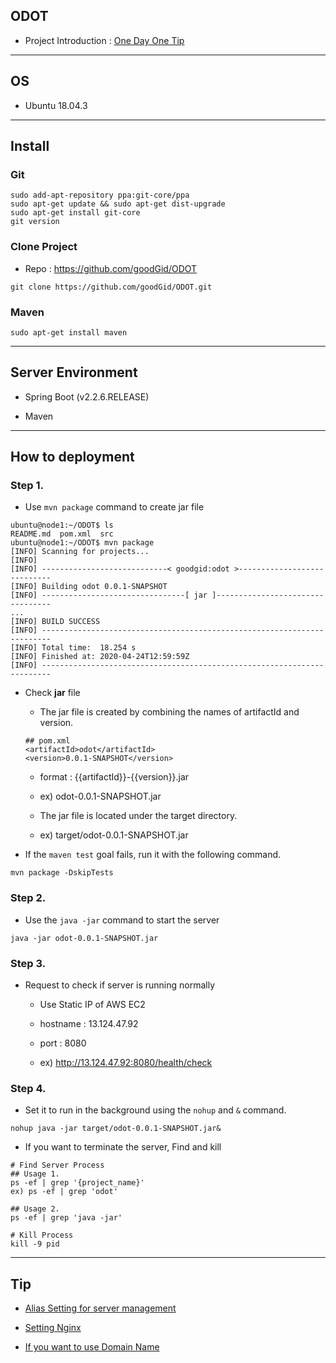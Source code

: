 ## ODOT

* Project Introduction : [One Day One Tip](https://github.com/goodGid/ODOT/wiki/%ED%94%84%EB%A1%9C%EC%A0%9D%ED%8A%B8-%EC%86%8C%EA%B0%9C)

---

## OS

* Ubuntu 18.04.3

---

## Install

### Git

```
sudo add-apt-repository ppa:git-core/ppa
sudo apt-get update && sudo apt-get dist-upgrade
sudo apt-get install git-core
git version
```

### Clone Project

* Repo : https://github.com/goodGid/ODOT

```
git clone https://github.com/goodGid/ODOT.git
```


### Maven
    
```
sudo apt-get install maven
```


---


## Server Environment

* Spring Boot (v2.2.6.RELEASE)

* Maven


---


## How to deployment

### Step 1.

* Use `mvn package` command to create jar file

```
ubuntu@node1:~/ODOT$ ls
README.md  pom.xml  src
ubuntu@node1:~/ODOT$ mvn package
[INFO] Scanning for projects...
[INFO]
[INFO] ----------------------------< goodgid:odot >----------------------------
[INFO] Building odot 0.0.1-SNAPSHOT
[INFO] --------------------------------[ jar ]---------------------------------
...
[INFO] BUILD SUCCESS
[INFO] ------------------------------------------------------------------------
[INFO] Total time:  18.254 s
[INFO] Finished at: 2020-04-24T12:59:59Z
[INFO] ------------------------------------------------------------------------
```

* Check **jar** file

    - The jar file is created by combining the names of artifactId and version.
    
    ```
    ## pom.xml
    <artifactId>odot</artifactId>
    <version>0.0.1-SNAPSHOT</version>
    ```
    
    - format : {{artifactId}}-{{version}}.jar
    
    - ex) odot-0.0.1-SNAPSHOT.jar 
    
    - The jar file is located under the target directory.
    
    - ex) target/odot-0.0.1-SNAPSHOT.jar 
    
    
* If the `maven test` goal fails, run it with the following command.

```
mvn package -DskipTests
```
  
    
### Step 2. 

* Use the `java -jar` command to start the server

```
java -jar odot-0.0.1-SNAPSHOT.jar
```


### Step 3.

* Request to check if server is running normally

    - Use Static IP of AWS EC2 

    - hostname : 13.124.47.92
    
    - port : 8080
    
    - ex) http://13.124.47.92:8080/health/check


### Step 4.

* Set it to run in the background using the `nohup` and `&` command.

```
nohup java -jar target/odot-0.0.1-SNAPSHOT.jar&
```

* If you want to terminate the server, Find and kill

```
# Find Server Process
## Usage 1. 
ps -ef | grep '{project_name}'
ex) ps -ef | grep 'odot'

## Usage 2. 
ps -ef | grep 'java -jar'

# Kill Process
kill -9 pid
```

---

## Tip

* [Alias Setting for server management](https://gist.github.com/goodGid/1710d1542368ebf637b315882bc419d2)

* [Setting Nginx](https://goodgid.github.io/Nginx/)

* [If you want to use Domain Name](https://goodgid.github.io/Free-Domain/)
